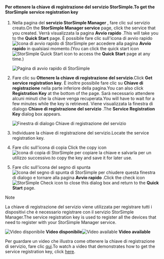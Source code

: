 <!--author=alkohli last changed: 9/17/15-->

#### <a name="to-get-the-storsimple-service-registration-key"></a><span data-ttu-id="1fbd6-101">Per ottenere la chiave di registrazione del servizio StorSimple.</span><span class="sxs-lookup"><span data-stu-id="1fbd6-101">To get the StorSimple service registration key</span></span>
1. <span data-ttu-id="1fbd6-102">Nella pagina del **servizio StorSimple Manager** , fare clic sul servizio creato.</span><span class="sxs-lookup"><span data-stu-id="1fbd6-102">On the **StorSimple Manager service** page, click the service that you created.</span></span> <span data-ttu-id="1fbd6-103">Verrà visualizzata la pagina **Avvio rapido** .</span><span class="sxs-lookup"><span data-stu-id="1fbd6-103">This will take you to the **Quick Start** page.</span></span> <span data-ttu-id="1fbd6-104">È possibile fare clic sull'icona di avvio rapido ![Icona di avvio rapido di StorSimple](./media/storsimple-get-service-registration-key/HCS_QuickStartIcon-include.png) per accedere alla pagina **Avvio rapido** in qualsiasi momento.</span><span class="sxs-lookup"><span data-stu-id="1fbd6-104">(You can click the quick start icon ![StorSimple Quick Start icon ](./media/storsimple-get-service-registration-key/HCS_QuickStartIcon-include.png) to access the **Quick Start** page at any time.)</span></span>
   
     ![Pagina di avvio rapido di StorSimple](./media/storsimple-get-service-registration-key/HCS_ServiceQuickStart-include.png)
2. <span data-ttu-id="1fbd6-106">Fare clic su **Ottenere la chiave di registrazione del servizio**.</span><span class="sxs-lookup"><span data-stu-id="1fbd6-106">Click **Get service registration key**.</span></span> <span data-ttu-id="1fbd6-107">È inoltre possibile fare clic su **Chiave di registrazione** nella parte inferiore della pagina.</span><span class="sxs-lookup"><span data-stu-id="1fbd6-107">You can also click **Registration Key** at the bottom of the page.</span></span> <span data-ttu-id="1fbd6-108">Sarà necessario attendere alcuni minuti che la chiave venga recuperata.</span><span class="sxs-lookup"><span data-stu-id="1fbd6-108">You will have to wait for a few minutes while the key is retrieved.</span></span> <span data-ttu-id="1fbd6-109">Viene visualizzata la finestra di dialogo **Chiave di registrazione del servizio** .</span><span class="sxs-lookup"><span data-stu-id="1fbd6-109">The **Service Registration Key** dialog box appears.</span></span>
   
     ![Finestra di dialogo Chiave di registrazione del servizio](./media/storsimple-get-service-registration-key/HCS_GetServiceRegistrationKey-include.png)
3. <span data-ttu-id="1fbd6-111">Individuare la chiave di registrazione del servizio.</span><span class="sxs-lookup"><span data-stu-id="1fbd6-111">Locate the service registration key.</span></span>
4. <span data-ttu-id="1fbd6-112">Fare clic sull'icona di copia </span><span class="sxs-lookup"><span data-stu-id="1fbd6-112">Click the copy icon</span></span> ![Icona di copia di StorSimple](./media/storsimple-get-service-registration-key/HCS_CopyIcon-include.png) <span data-ttu-id="1fbd6-114">per copiare la chiave e salvarla per un utilizzo successivo.</span><span class="sxs-lookup"><span data-stu-id="1fbd6-114">to copy the key and save it for later use.</span></span>
5. <span data-ttu-id="1fbd6-115">Fare clic sull'icona del segno di spunta ![Icona del segno di spunta di StorSimple](./media/storsimple-get-service-registration-key/HCS_CheckIcon-include.png) per chiudere questa finestra di dialogo e tornare alla pagina **Avvio rapido** .</span><span class="sxs-lookup"><span data-stu-id="1fbd6-115">Click the check icon ![StorSimple Check icon](./media/storsimple-get-service-registration-key/HCS_CheckIcon-include.png) to close this dialog box and return to the **Quick Start** page.</span></span>

> [!NOTE]
> <span data-ttu-id="1fbd6-116">La chiave di registrazione del servizio viene utilizzata per registrare tutti i dispositivi che è necessario registrare con il servizio StorSimple Manager.</span><span class="sxs-lookup"><span data-stu-id="1fbd6-116">The service registration key is used to register all the devices that need to register with your StorSimple Manager service.</span></span>
> 
> 

<span data-ttu-id="1fbd6-117">![Video disponibile](./media/storsimple-get-service-registration-key/Video_icon.png) **Video disponibile**</span><span class="sxs-lookup"><span data-stu-id="1fbd6-117">![Video available](./media/storsimple-get-service-registration-key/Video_icon.png) **Video available**</span></span>

<span data-ttu-id="1fbd6-118">Per guardare un video che illustra come ottenere la chiave di registrazione di servizio, fare clic [qui](https://azure.microsoft.com/documentation/videos/get-the-service-registration-key/).</span><span class="sxs-lookup"><span data-stu-id="1fbd6-118">To watch a video that demonstrates how to get the service registration key, click [here](https://azure.microsoft.com/documentation/videos/get-the-service-registration-key/).</span></span>

